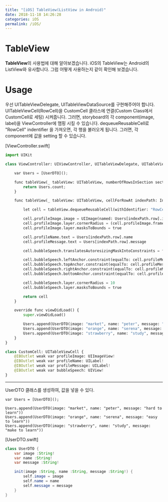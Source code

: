 ```yaml
---
title: "[iOS] TableView(ListView in Android)"
date: 2018-11-18 14:26:28
categories: iOS
permalink: /iOS/
---
```


# TableView
**TableView**의 사용법에 대해 알아보겠습니다. iOS의 TableView는 Android의 ListView와 유사합니다. 그럼 어떻게 사용하는지 같이 확인해 보겠습니다.

# Usage
우선 UITableViewDelegate, UITableViewDataSource를 구현해주어야 합니다.
UITableViewCell(RowCell)을 CustomCell 클라스에 연결(Custom Class에서 CustomCell로 세팅) 시켜줍니다. 그러면, storyboard의 각 component(image, label)을 ViewController에 맴핑 시킬 수 있습니다. dequeueReusableCell로 "RowCell" indentifier 을 가져오면, 각 행을 불러오게 됩니다. 그러면, 각 component에 값을 setting 할 수 있습니다.

[ViewController.swift]
```python
import UIKit

class ViewController: UIViewController, UITableViewDelegate, UITableViewDataSource {

    var Users = [UserDTO]();

    func tableView(_ tableView: UITableView, numberOfRowsInSection section: Int) -> Int {
        return Users.count;
    }

    func tableView(_ tableView: UITableView, cellForRowAt indexPath: IndexPath) -> UITableViewCell {

        let cell = tableView.dequeueReusableCell(withIdentifier: "RowCell", for: indexPath) as! CustomCell

        cell.profileImage.image = UIImage(named: Users[indexPath.row].image)
        cell.profileImage.layer.cornerRadius = (cell.profileImage.frame.width) / 2
        cell.profileImage.layer.masksToBounds = true

        cell.profileName.text = Users[indexPath.row].name
        cell.profileMessage.text = Users[indexPath.row].message

        cell.bubbleSpeech.translatesAutoresizingMaskIntoConstraints = false

        cell.bubbleSpeech.leftAnchor.constraint(equalTo: cell.profileMessage.leftAnchor, constant: -10).isActive = true
        cell.bubbleSpeech.topAnchor.constraint(equalTo: cell.profileMessage.topAnchor, constant: -10).isActive = true
        cell.bubbleSpeech.rightAnchor.constraint(equalTo: cell.profileMessage.rightAnchor, constant: 10).isActive = true
        cell.bubbleSpeech.bottomAnchor.constraint(equalTo: cell.profileMessage.bottomAnchor, constant: 10).isActive = true

        cell.bubbleSpeech.layer.cornerRadius = 10
        cell.bubbleSpeech.layer.masksToBounds = true

        return cell
    }

    override func viewDidLoad() {
        super.viewDidLoad()

        Users.append(UserDTO(image: "market", name: "peter", message: "hard to learn"))
        Users.append(UserDTO(image: "orange", name: "serena", message: "easy to learn"))
        Users.append(UserDTO(image: "strawberry", name: "study", message: "make to learn"))
    }
}

class CustomCell: UITableViewCell {
    @IBOutlet weak var profileImage: UIImageView!
    @IBOutlet weak var profileName: UILabel!
    @IBOutlet weak var profileMessage: UILabel!
    @IBOutlet weak var bubbleSpeech: UIView!
}

```
***
UserDTO 클래스를 생성하여, 값을 넣을 수 있다.

```
var Users = [UserDTO]();

Users.append(UserDTO(image: "market", name: "peter", message: "hard to learn"))
Users.append(UserDTO(image: "orange", name: "serena", message: "easy to learn"))
Users.append(UserDTO(image: "strawberry", name: "study", message: "make to learn"))
```


[UserDTO.swift]
```java
class UserDTO {
    var image :String!
    var name :String!
    var message :String!

    init(image :String, name :String, message :String!) {
        self.image = image
        self.name = name
        self.message = message
    }
}
```
